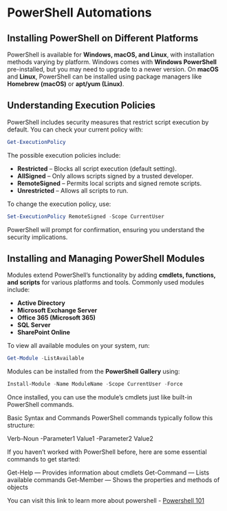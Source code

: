 # **PowerShell Automations**  

## **Installing PowerShell on Different Platforms**  
PowerShell is available for **Windows, macOS, and Linux**, with installation methods varying by platform. Windows comes with **Windows PowerShell** pre-installed, but you may need to upgrade to a newer version. On **macOS** and **Linux**, PowerShell can be installed using package managers like **Homebrew (macOS)** or **apt/yum (Linux)**.  

## **Understanding Execution Policies**  
PowerShell includes security measures that restrict script execution by default. You can check your current policy with:  
```powershell
Get-ExecutionPolicy
```  
The possible execution policies include:  

- **Restricted** – Blocks all script execution (default setting).  
- **AllSigned** – Only allows scripts signed by a trusted developer.  
- **RemoteSigned** – Permits local scripts and signed remote scripts.  
- **Unrestricted** – Allows all scripts to run.  

To change the execution policy, use:  
```powershell
Set-ExecutionPolicy RemoteSigned -Scope CurrentUser
```  
PowerShell will prompt for confirmation, ensuring you understand the security implications.  

## **Installing and Managing PowerShell Modules**  
Modules extend PowerShell’s functionality by adding **cmdlets, functions, and scripts** for various platforms and tools. Commonly used modules include:  

- **Active Directory**  
- **Microsoft Exchange Server**  
- **Office 365 (Microsoft 365)**  
- **SQL Server**  
- **SharePoint Online**  


To view all available modules on your system, run:  
```powershell
Get-Module -ListAvailable
```  
Modules can be installed from the **PowerShell Gallery** using:  
```powershell
Install-Module -Name ModuleName -Scope CurrentUser -Force
```  
Once installed, you can use the module’s cmdlets just like built-in PowerShell commands.

Basic Syntax and Commands
PowerShell commands typically follow this structure:

Verb-Noun -Parameter1 Value1 -Parameter2 Value2

If you haven’t worked with PowerShell before, here are some essential commands to get started:

Get-Help — Provides information about cmdlets
Get-Command — Lists available commands
Get-Member — Shows the properties and methods of objects

You can visit this link to learn more about powershell - [Powershell 101](https://learn.microsoft.com/en-us/powershell/scripting/learn/ps101/01-getting-started?view=powershell-7.5)
